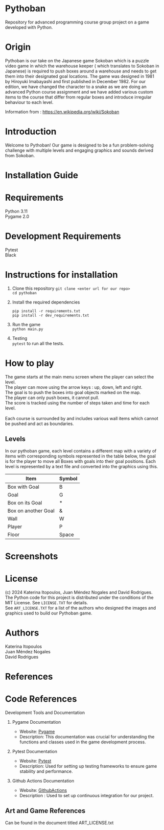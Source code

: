 # Pythoban

Repository for advanced programming course group project on a game developed with Python.

# Origin

Pythoban is our take on the Japanese game Sokoban which is a puzzle video game in which the warehouse keeper ( which translates to Sokoban in Japanese) is required to push boxes around a warehouse and needs to get them into their designated goal locations. The game was designed in 1981 by Hiroyuki Imabayashi and first published in December 1982. For our edition, we have changed the character to a snake as we are doing an advanced Python course assignment and we have added various custom items to the course that differ from regular boxes and introduce irregular behaviour to each level.

Information from : https://en.wikipedia.org/wiki/Sokoban

# Introduction

Welcome to Pythoban! Our game is designed to be a fun problem-solving challenge with multiple levels and engaging graphics and sounds derived from Sokoban.


# Installation Guide

# Requirements

Python 3.11 <br>
Pygame 2.0

# Development Requirements

Pytest <br>
Black <br>


# Instructions for installation

1. Clone this repository <be>
   `git clone <enter url for our repo>` <br>
   `cd pythoban` <br>
2. Install the required dependencies <br>

   `pip install -r requirements.txt ` <br>
   `pip install -r dev_requirements.txt `<br>

3. Run the game <br>
   `python main.py` <br>
4. Testing <br>
   `pytest` to run all the tests. <br>

# How to play

The game starts at the main menu screen where the player can select the level. <br>
The player can move using the arrow keys : up, down, left and right. <br>
The goal is to push the boxes into goal objects marked on the map. <br>
The player can only push boxes, it cannot pull. <br>
The score is tracked using the number of steps taken and time for each level. <br> <br>
Each course is surrounded by and includes various wall items which cannot be pushed and act as boundaries. <br>


## Levels

In our pythoban game, each level contains a different map with a variety of items with corresponding symbols represented in the table below, the goal is for the player to move all Boxes with goals into their goal positions. Each level is represented by a text file and converted into the graphics using this.

| Item                | Symbol |
| ------------------- | ------ |
| Box with Goal       | B      |
| Goal                | G      |
| Box on its Goal     | \*     |
| Box on another Goal | &      |
| Wall                | W      |
| Player              | P      |
| Floor               | Space  |

# Screenshots

# License

(c) 2024 Katerina Itopoulos, Juan Méndez Nogales and David Rodrigues. <br>
The Python code for this project is distributed under the conditions of the MIT License. See `LICENSE.TXT` for details. <br>
See `ART_LICENSE.TXT` for a list of the authors who designed the images and graphics used to build our Pythoban game.

# Authors

Katerina Itopoulos <br>
Juan Méndez Nogales <br>
David Rodrigues <br>

# References

# Code References

Development Tools and Documentation

1. Pygame Documentation
   - Website: [Pygame](https://www.pygame.org/docs/)
   - Description: This documentation was crucial for understanding the functions and classes used in the game development process.

2. Pytest Documentation
   - Website: [Pytest](https://docs.pytest.org/)
   - Description: Used for setting up testing frameworks to ensure game stability and performance.
  
3. Github Actions Documentation
   - Website: [GithubActions](https://docs.github.com/en/actions)
   - Description : Used to set up continuous integration for our project.


## Art and Game References

Can be found in the document titled ART_LICENSE.txt

